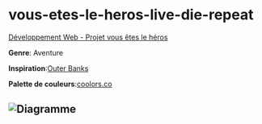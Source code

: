# vous-etes-le-heros-live-die-repeat
[Développement Web - Projet vous êtes le héros](https://smnarnold.com/projets/vous-etes-le-heros)

**Genre**: Aventure

**Inspiration**:[Outer Banks](https://www.imdb.com/title/tt10293938/)

**Palette de couleurs**:[coolors.co](https://coolors.co/c5d08a-ffe8d1-b7a48b-90d4e0-a17c68)

## ![Diagramme](https://code/assets/vous_etes_le_heros_2,3version.png)

 
